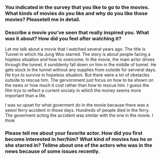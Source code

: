 ### You indicated in the survey that you like to go to the movies. What kinds of movies do you like and why do you like those movies? Pleasetell me in detail.

### Describe a movie you’ve seen that really inspired you. What was it about? How did you feel after watching it?

Let me talk about a movie that I watched several years ago. The title is Tunnel in which Ha Jung Woo starred. The story is about people facing a hopless situation and how to overcome. In the movie, the main actor drives through the tunnel, it sunddenly fall down on him in the middle of tunnel. He gets stuck in the tunnel without any supplies from outside for serveral days. He trys to survive in hopeless situation. But there were a lot of obstacles outside to rescue him. The gervornment just focus on how to be shown on the news or how much it cost rather than how to rescue him. I guess the film trys to reflect a current sociaty in which the money seems more important than a life. 

I was so upset for what goverment do in the movie because there was a sewol ferry accident in those days. Hundreds of people died in the ferry. The goverment acting the accident was similar with the one in the movie. I think 



### Please tell me about your favorite actor. How did you first become interested in her/him? What kind of movies has he or she starred in? Tellme about one of the actors who was in the news because of some issues recently. 
